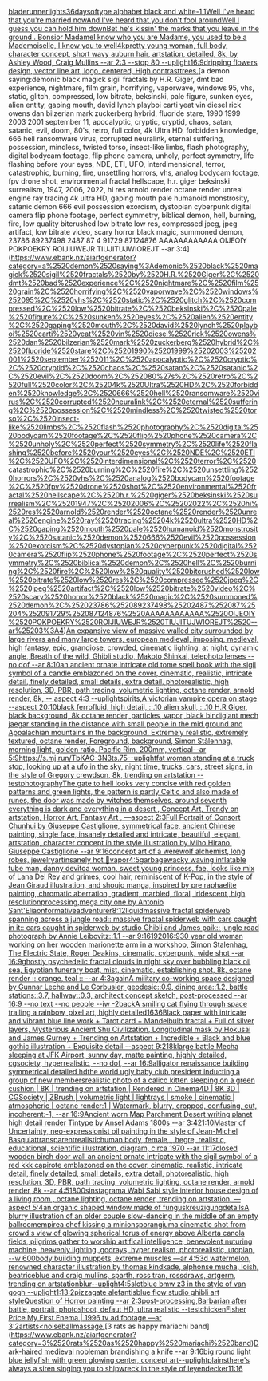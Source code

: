 [bladerunner](https://www.ebank.nz/aiartgenerator?category=bladerunner)[lights](https://www.ebank.nz/aiartgenerator?category=lights)[36daysoftype alphabet black and white](https://www.ebank.nz/aiartgenerator?category=36daysoftype%2520alphabet%2520black%2520and%2520white)[-1.1](https://www.ebank.nz/aiartgenerator?category=-1.1)[Well I've heard that you're married nowAnd I've heard that you don't fool aroundWell I guess you can hold him downBet he's kissin' the marks that you leave in the ground . Bonsior MadameI know who you are Madame, you used to be a Mademoiselle, I know you to well](https://www.ebank.nz/aiartgenerator?category=Well%2520I%27ve%2520heard%2520that%2520you%27re%2520married%2520nowAnd%2520I%27ve%2520heard%2520that%2520you%2520don%27t%2520fool%2520aroundWell%2520I%2520guess%2520you%2520can%2520hold%2520him%2520downBet%2520he%27s%2520kissin%27%2520the%2520marks%2520that%2520you%2520leave%2520in%2520the%2520ground%C2%A0.%2520Bonsior%2520MadameI%2520know%2520who%2520you%2520are%2520Madame%2C%2520you%2520used%2520to%2520be%2520a%2520Mademoiselle%2C%2520I%2520know%2520you%2520to%2520well)[4k](https://www.ebank.nz/aiartgenerator?category=4k)[pretty young woman, full body, character concept, short wavy auburn hair, artstation, detailed, 8k, by Ashley Wood, Craig Mullins --ar 2:3 --stop 80 --uplight](https://www.ebank.nz/aiartgenerator?category=pretty%2520young%2520woman%2C%2520full%2520body%2C%2520character%2520concept%2C%2520short%2520wavy%2520auburn%2520hair%2C%2520artstation%2C%2520detailed%2C%25208k%2C%2520by%2520Ashley%2520Wood%2C%2520Craig%2520Mullins%2520--ar%25202%3A3%2520--stop%252080%2520--uplight)[16:9](https://www.ebank.nz/aiartgenerator?category=16%3A9)[dripping flowers design, vector line art, logo, centered, High contrast](https://www.ebank.nz/aiartgenerator?category=dripping%2520flowers%2520design%2C%2520vector%2520line%2520art%2C%2520logo%2C%2520centered%2C%2520High%2520contrast)[trees.](https://www.ebank.nz/aiartgenerator?category=trees.)[a demon saying:demonic black magick sigil fractals by H.R. Giger, dmt bad experience, nightmare, film grain, horrifying, vaporwave, windows 95, vhs, static, glitch, compressed, low bitrate, beksinski, pale figure, sunken eyes, alien entity, gaping mouth, david lynch playboi carti yeat vin diesel rick owens dan bilzerian mark zuckerberg hybrid, fluoride stare, 1990 1999 2003 2001 september 11, apocalyptic, cryptic, cryptid, chaos, satan, satanic, evil, doom, 80's, retro, full color, 4k Ultra HD, forbidden knowledge, 666 hell ransomware virus, corrupted neuralink, eternal suffering, possession, mindless, twisted torso, insect-like limbs, flash photography, digital bodycam footage, flip phone camera, unholy, perfect symmetry, life flashing before your eyes, NDE, ETI, UFO, interdimensional, terror, catastrophic, burning, fire, unsettling horrors, vhs, analog bodycam footage, fpv drone shot, environmental fractal hellscape, h.r. giger beksinski surrealism, 1947, 2006, 2022, hi res arnold render octane render unreal engine ray tracing 4k ultra HD, gaping mouth pale humanoid monstrosity, satanic demon 666 evil possession exorcism, dystopian cyberpunk digital camera flip phone footage, perfect symmetry, biblical demon, hell, burning, fire, low quality bitcrushed low bitrate low res, compressed jpeg, jpeg artifact, low bitrate video, scary horror black magic, summoned demon, 23786 89237498 2487 87 4 91729 87124876 AAAAAAAAAAAA OIJEOIY POKPOEKRY ROIJIUWEJR TIUJITUJWIOREJT --ar 3:4](https://www.ebank.nz/aiartgenerator?category=a%2520demon%2520saying%3Ademonic%2520black%2520magick%2520sigil%2520fractals%2520by%2520H.R.%2520Giger%2C%2520dmt%2520bad%2520experience%2C%2520nightmare%2C%2520film%2520grain%2C%2520horrifying%2C%2520vaporwave%2C%2520windows%252095%2C%2520vhs%2C%2520static%2C%2520glitch%2C%2520compressed%2C%2520low%2520bitrate%2C%2520beksinski%2C%2520pale%2520figure%2C%2520sunken%2520eyes%2C%2520alien%2520entity%2C%2520gaping%2520mouth%2C%2520david%2520lynch%2520playboi%2520carti%2520yeat%2520vin%2520diesel%2520rick%2520owens%2520dan%2520bilzerian%2520mark%2520zuckerberg%2520hybrid%2C%2520fluoride%2520stare%2C%25201990%25201999%25202003%25202001%2520september%252011%2C%2520apocalyptic%2C%2520cryptic%2C%2520cryptid%2C%2520chaos%2C%2520satan%2C%2520satanic%2C%2520evil%2C%2520doom%2C%252080%27s%2C%2520retro%2C%2520full%2520color%2C%25204k%2520Ultra%2520HD%2C%2520forbidden%2520knowledge%2C%2520666%2520hell%2520ransomware%2520virus%2C%2520corrupted%2520neuralink%2C%2520eternal%2520suffering%2C%2520possession%2C%2520mindless%2C%2520twisted%2520torso%2C%2520insect-like%2520limbs%2C%2520flash%2520photography%2C%2520digital%2520bodycam%2520footage%2C%2520flip%2520phone%2520camera%2C%2520unholy%2C%2520perfect%2520symmetry%2C%2520life%2520flashing%2520before%2520your%2520eyes%2C%2520NDE%2C%2520ETI%2C%2520UFO%2C%2520interdimensional%2C%2520terror%2C%2520catastrophic%2C%2520burning%2C%2520fire%2C%2520unsettling%2520horrors%2C%2520vhs%2C%2520analog%2520bodycam%2520footage%2C%2520fpv%2520drone%2520shot%2C%2520environmental%2520fractal%2520hellscape%2C%2520h.r.%2520giger%2520beksinski%2520surrealism%2C%25201947%2C%25202006%2C%25202022%2C%2520hi%2520res%2520arnold%2520render%2520octane%2520render%2520unreal%2520engine%2520ray%2520tracing%25204k%2520ultra%2520HD%2C%2520gaping%2520mouth%2520pale%2520humanoid%2520monstrosity%2C%2520satanic%2520demon%2520666%2520evil%2520possession%2520exorcism%2C%2520dystopian%2520cyberpunk%2520digital%2520camera%2520flip%2520phone%2520footage%2C%2520perfect%2520symmetry%2C%2520biblical%2520demon%2C%2520hell%2C%2520burning%2C%2520fire%2C%2520low%2520quality%2520bitcrushed%2520low%2520bitrate%2520low%2520res%2C%2520compressed%2520jpeg%2C%2520jpeg%2520artifact%2C%2520low%2520bitrate%2520video%2C%2520scary%2520horror%2520black%2520magic%2C%2520summoned%2520demon%2C%252023786%252089237498%25202487%252087%25204%252091729%252087124876%2520AAAAAAAAAAAA%2520OIJEOIY%2520POKPOEKRY%2520ROIJIUWEJR%2520TIUJITUJWIOREJT%2520--ar%25203%3A4)[An expansive view of massive walled city surrounded by large rivers and many large towers, european medieval, imposing, medieval, high fantasy, epic, grandiose, crowded, cinematic lighting, at night, dynamic angle, Breath of the wild, Ghibli studio, Makoto Shinkai, telephoto lenses --no dof --ar 8:10](https://www.ebank.nz/aiartgenerator?category=An%2520expansive%2520view%2520of%2520massive%2520walled%2520city%2520surrounded%2520by%2520large%2520rivers%2520and%2520many%2520large%2520towers%2C%2520european%2520medieval%2C%2520imposing%2C%2520medieval%2C%2520high%2520fantasy%2C%2520epic%2C%2520grandiose%2C%2520crowded%2C%2520cinematic%2520lighting%2C%2520at%2520night%2C%2520dynamic%2520angle%2C%2520Breath%2520of%2520the%2520wild%2C%2520Ghibli%2520studio%2C%2520Makoto%2520Shinkai%2C%2520telephoto%2520lenses%2520--no%2520dof%2520--ar%25208%3A10)[an ancient ornate intricate old tome spell book with the sigil symbol of a candle emblazoned on the cover, cinematic, realistic, intricate detail, finely detailed, small details, extra detail, photorealistic, high resolution, 3D, PBR, path tracing, volumetric lighting, octane render, arnold render, 8k, -- aspect 4:3 --uplight](https://www.ebank.nz/aiartgenerator?category=an%2520ancient%2520ornate%2520intricate%2520old%2520tome%2520spell%2520book%2520with%2520the%2520sigil%2520symbol%2520of%2520a%2520candle%2520emblazoned%2520on%2520the%2520cover%2C%2520cinematic%2C%2520realistic%2C%2520intricate%2520detail%2C%2520finely%2520detailed%2C%2520small%2520details%2C%2520extra%2520detail%2C%2520photorealistic%2C%2520high%2520resolution%2C%25203D%2C%2520PBR%2C%2520path%2520tracing%2C%2520volumetric%2520lighting%2C%2520octane%2520render%2C%2520arnold%2520render%2C%25208k%2C%2520--%2520aspect%25204%3A3%2520--uplight)[spirits,](https://www.ebank.nz/aiartgenerator?category=spirits%2C)[A victorian vampire opera on stage --aspect 20:10](https://www.ebank.nz/aiartgenerator?category=A%2520victorian%2520vampire%2520opera%2520on%2520stage%2520--aspect%252020%3A10)[black ferrofluid, high detail, ::.10 alien skull, ::.10 H.R Giger, black background, 8k octane render, particles, vapor, black bindi](https://www.ebank.nz/aiartgenerator?category=black%2520ferrofluid%2C%2520high%2520detail%2C%2520%3A%3A.10%2520alien%2520skull%2C%2520%3A%3A.10%2520H.R%2520Giger%2C%2520black%2520background%2C%25208k%2520octane%2520render%2C%2520particles%2C%2520vapor%2C%2520black%2520bindi)[giant mech jaegar standing in the distance with small people in the mid ground and Appalachian mountains in the background. Extremely realistic, extremely textured, octane render, Foreground, background, Simon Stålenhag, morning light, golden ratio, Pacific Rim, 200mm, vertical--ar 5:9](https://www.ebank.nz/aiartgenerator?category=giant%2520mech%2520jaegar%2520standing%2520in%2520the%2520distance%2520with%2520small%2520people%2520in%2520the%2520mid%2520ground%2520and%2520Appalachian%2520mountains%2520in%2520the%2520background.%2520Extremely%2520realistic%2C%2520extremely%2520textured%2C%2520octane%2520render%2C%2520Foreground%2C%2520background%2C%2520Simon%2520St%C3%A5lenhag%2C%2520morning%2520light%2C%2520golden%2520ratio%2C%2520Pacific%2520Rim%2C%2520200mm%2C%2520vertical--ar%25205%3A9)[<https://s.mj.run/TbKAC-3N3ts>](https://www.ebank.nz/aiartgenerator?category=%3Chttps%3A//s.mj.run/TbKAC-3N3ts%3E)[.75](https://www.ebank.nz/aiartgenerator?category=.75)[--uplight](https://www.ebank.nz/aiartgenerator?category=--uplight)[fat woman standing at a truck stop, looking up at a ufo in the sky, night time, trucks, cars, street signs, in the style of Gregory crewdson, 8k, trending on artstation --test](https://www.ebank.nz/aiartgenerator?category=fat%2520woman%2520standing%2520at%2520a%2520truck%2520stop%2C%2520looking%2520up%2520at%2520a%2520ufo%2520in%2520the%2520sky%2C%2520night%2520time%2C%2520trucks%2C%2520cars%2C%2520street%2520signs%2C%2520in%2520the%2520style%2520of%2520Gregory%2520crewdson%2C%25208k%2C%2520trending%2520on%2520artstation%2520--test)[photography](https://www.ebank.nz/aiartgenerator?category=photography)[The gate to hell looks very concise with red golden patterns and green lights, the pattern is partly Celtic and also made of runes, the door was made by witches themselves, around seventh everything is dark and everything in a desert , Concept Art, Trendy on artstation, Horror Art, Fantasy Art , —aspect 2:3](https://www.ebank.nz/aiartgenerator?category=The%2520gate%2520to%2520hell%2520looks%2520very%2520concise%2520with%2520red%2520golden%2520patterns%2520and%2520green%2520lights%2C%2520the%2520pattern%2520is%2520partly%2520Celtic%2520and%2520also%2520made%2520of%2520runes%2C%2520the%2520door%2520was%2520made%2520by%2520witches%2520themselves%2C%2520around%2520seventh%2520everything%2520is%2520dark%2520and%2520everything%2520in%2520a%2520desert%2520%2C%2520Concept%2520Art%2C%2520Trendy%2520on%2520artstation%2C%2520Horror%2520Art%2C%2520Fantasy%2520Art%2520%2C%2520%E2%80%94aspect%25202%3A3)[Full Portrait of Consort Chunhui by Giuseppe Castiglione, symmetrical face, ancient Chinese painting, single face, insanely detailed and intricate, beautiful, elegant, artstation, character concept in the style illustration by Miho Hirano, Giuseppe Castiglione --ar 9:16](https://www.ebank.nz/aiartgenerator?category=Full%2520Portrait%2520of%2520Consort%2520Chunhui%2520by%2520Giuseppe%2520Castiglione%2C%2520symmetrical%2520face%2C%2520ancient%2520Chinese%2520painting%2C%2520single%2520face%2C%2520insanely%2520detailed%2520and%2520intricate%2C%2520beautiful%2C%2520elegant%2C%2520artstation%2C%2520character%2520concept%2520in%2520the%2520style%2520illustration%2520by%2520Miho%2520Hirano%2C%2520Giuseppe%2520Castiglione%2520--ar%25209%3A16)[concept art of a werewolf alchemist, long robes, jewelry](https://www.ebank.nz/aiartgenerator?category=concept%2520art%2520of%2520a%2520werewolf%2520alchemist%2C%2520long%2520robes%2C%2520jewelry)[art](https://www.ebank.nz/aiartgenerator?category=art)[insanely hot 🍞](https://www.ebank.nz/aiartgenerator?category=insanely%2520hot%2520%F0%9F%8D%9E)[vapor](https://www.ebank.nz/aiartgenerator?category=vapor)[4:5](https://www.ebank.nz/aiartgenerator?category=4%3A5)[garbage](https://www.ebank.nz/aiartgenerator?category=garbage)[wacky waving inflatable tube man, danny devito](https://www.ebank.nz/aiartgenerator?category=wacky%2520waving%2520inflatable%2520tube%2520man%2C%2520danny%2520devito)[a woman, sweet young princess, fae, looks like mix of Lana Del Rey and grimes, cool hair, reminiscent of K-Pop, in the style of Jean Giraud illustration, and shoujo manga, inspired by pre raphaelite painting, chromatic aberration, gradient, marbled, floral, iridescent, high resolution](https://www.ebank.nz/aiartgenerator?category=a%2520woman%2C%2520sweet%2520young%2520princess%2C%2520fae%2C%2520looks%2520like%2520mix%2520of%2520Lana%2520Del%2520Rey%2520and%2520grimes%2C%2520cool%2520hair%2C%2520reminiscent%2520of%2520K-Pop%2C%2520in%2520the%2520style%2520of%2520Jean%2520Giraud%2520illustration%2C%2520and%2520shoujo%2520manga%2C%2520inspired%2520by%2520pre%2520raphaelite%2520painting%2C%2520chromatic%2520aberration%2C%2520gradient%2C%2520marbled%2C%2520floral%2C%2520iridescent%2C%2520high%2520resolution)[processing,](https://www.ebank.nz/aiartgenerator?category=processing%2C)[mega city one by Antonio Sant'Elia](https://www.ebank.nz/aiartgenerator?category=mega%2520city%2520one%2520by%2520Antonio%2520Sant%27Elia)[onformative](https://www.ebank.nz/aiartgenerator?category=onformative)[adventurer](https://www.ebank.nz/aiartgenerator?category=adventurer)[8:12](https://www.ebank.nz/aiartgenerator?category=8%3A12)[liquid](https://www.ebank.nz/aiartgenerator?category=liquid)[massive fractal spiderweb spanning across a jungle road:: massive fractal spiderweb with cars caught in it:: cars caught in spiderweb by studio Ghibli and James paik:: jungle road photograph by Annie Leibovitz::1.1 --ar 9:16](https://www.ebank.nz/aiartgenerator?category=massive%2520fractal%2520spiderweb%2520spanning%2520across%2520a%2520jungle%2520road%3A%3A%2520massive%2520fractal%2520spiderweb%2520with%2520cars%2520caught%2520in%2520it%3A%3A%2520cars%2520caught%2520in%2520spiderweb%2520by%2520studio%2520Ghibli%2520and%2520James%2520paik%3A%3A%2520jungle%2520road%2520photograph%2520by%2520Annie%2520Leibovitz%3A%3A1.1%2520--ar%25209%3A16)[1920](https://www.ebank.nz/aiartgenerator?category=1920)[16:9](https://www.ebank.nz/aiartgenerator?category=16%3A9)[30 year old woman working on her wooden marionette arm in a workshop, Simon Stalenhag, The Electric State, Roger Deakins, cinematic, cyberpunk, wide shot --ar 16:9](https://www.ebank.nz/aiartgenerator?category=30%2520year%2520old%2520woman%2520working%2520on%2520her%2520wooden%2520marionette%2520arm%2520in%2520a%2520workshop%2C%2520Simon%2520Stalenhag%2C%2520The%2520Electric%2520State%2C%2520Roger%2520Deakins%2C%2520cinematic%2C%2520cyberpunk%2C%2520wide%2520shot%2520--ar%252016%3A9)[ghostly psychedelic fractal clouds in night sky over bubbling black oil sea, Egyptian funerary boat, mist, cinematic, establishing shot, 8k, octane render :: orange, teal :: --ar 4:3](https://www.ebank.nz/aiartgenerator?category=ghostly%2520psychedelic%2520fractal%2520clouds%2520in%2520night%2520sky%2520over%2520bubbling%2520black%2520oil%2520sea%2C%2520Egyptian%2520funerary%2520boat%2C%2520mist%2C%2520cinematic%2C%2520establishing%2520shot%2C%25208k%2C%2520octane%2520render%2520%3A%3A%2520orange%2C%2520teal%2520%3A%3A%2520--ar%25204%3A3)[again](https://www.ebank.nz/aiartgenerator?category=again)[A military co-working space designed by Gunnar Leche and Le Corbusier, geodesic::0.9, dining area::1.2, battle stations::3.7,  hallway::0.3, architect concept sketch, post-processed --ar 16:9 --no text --no people --iw -2](https://www.ebank.nz/aiartgenerator?category=A%2520military%2520co-working%2520space%2520designed%2520by%2520Gunnar%2520Leche%2520and%2520Le%2520Corbusier%2C%2520geodesic%3A%3A0.9%2C%2520dining%2520area%3A%3A1.2%2C%2520battle%2520stations%3A%3A3.7%2C%2520%2520hallway%3A%3A0.3%2C%2520architect%2520concept%2520sketch%2C%2520post-processed%2520--ar%252016%3A9%2520--no%2520text%2520--no%2520people%2520--iw%2520-2)[back](https://www.ebank.nz/aiartgenerator?category=back)[A smiling cat flying through space trailing a rainbow, pixel art, highly detailed](https://www.ebank.nz/aiartgenerator?category=A%2520smiling%2520cat%2520flying%2520through%2520space%2520trailing%2520a%2520rainbow%2C%2520pixel%2520art%2C%2520highly%2520detailed)[1636](https://www.ebank.nz/aiartgenerator?category=1636)[Black paper with intricate and vibrant blue line work + Tarot card + Mandelbulb fractal + Full of silver layers, Mysterious Ancient Shu Civilization, Longitudinal  mask by Hokusai and James Gurney + Trending on Artstation + Incredible + Black and blue gothic illustration + Exquisite detail --aspect 9:21](https://www.ebank.nz/aiartgenerator?category=Black%2520paper%2520with%2520intricate%2520and%2520vibrant%2520blue%2520line%2520work%2520%2B%2520Tarot%2520card%2520%2B%2520Mandelbulb%2520fractal%2520%2B%2520Full%2520of%2520silver%2520layers%2C%2520Mysterious%2520Ancient%2520Shu%2520Civilization%2C%2520Longitudinal%2520%2520mask%2520by%2520Hokusai%2520and%2520James%2520Gurney%2520%2B%2520Trending%2520on%2520Artstation%2520%2B%2520Incredible%2520%2B%2520Black%2520and%2520blue%2520gothic%2520illustration%2520%2B%2520Exquisite%2520detail%2520--aspect%25209%3A21)[8k](https://www.ebank.nz/aiartgenerator?category=8k)[large battle Mecha sleeping at JFK Airport, sunny day, matte painting, highly detailed, cgsociety, hyperrealistic, --no dof, --ar 16:9](https://www.ebank.nz/aiartgenerator?category=large%2520battle%2520Mecha%2520sleeping%2520at%2520JFK%2520Airport%2C%2520sunny%2520day%2C%2520matte%2520painting%2C%2520highly%2520detailed%2C%2520cgsociety%2C%2520hyperrealistic%2C%2520--no%2520dof%2C%2520--ar%252016%3A9)[alligator renaissance building symmetrical detailed hd](https://www.ebank.nz/aiartgenerator?category=alligator%2520renaissance%2520building%2520symmetrical%2520detailed%2520hd)[the world ugly baby club president inducting a group of new members](https://www.ebank.nz/aiartgenerator?category=the%2520world%2520ugly%2520baby%2520club%2520president%2520inducting%2520a%2520group%2520of%2520new%2520members)[realistic photo of a calico kitten sleeping on a green cushion | 8K | trending on artstation | Rendered in Cinema4D | 8K 3D | CGSociety | ZBrush | volumetric light | lightrays | smoke | cinematic | atmospheric | octane render:1 | Watermark, blurry, cropped, confusing, cut, incoherent:-1, --ar 16:9](https://www.ebank.nz/aiartgenerator?category=realistic%2520photo%2520of%2520a%2520calico%2520kitten%2520sleeping%2520on%2520a%2520green%2520cushion%2520%7C%25208K%2520%7C%2520trending%2520on%2520artstation%2520%7C%2520Rendered%2520in%2520Cinema4D%2520%7C%25208K%25203D%2520%7C%2520CGSociety%2520%7C%2520ZBrush%2520%7C%2520volumetric%2520light%2520%7C%2520lightrays%2520%7C%2520smoke%2520%7C%2520cinematic%2520%7C%2520atmospheric%2520%7C%2520octane%2520render%3A1%2520%7C%2520Watermark%2C%2520blurry%2C%2520cropped%2C%2520confusing%2C%2520cut%2C%2520incoherent%3A-1%2C%2520--ar%252016%3A9)[Ancient worn Map Parchment Desert writing planet high detail render Tintype by Ansel Adams 1800s --ar 3:4](https://www.ebank.nz/aiartgenerator?category=Ancient%2520worn%2520Map%2520Parchment%2520Desert%2520writing%2520planet%2520high%2520detail%2520render%2520Tintype%2520by%2520Ansel%2520Adams%25201800s%2520--ar%25203%3A4)[21:10](https://www.ebank.nz/aiartgenerator?category=21%3A10)[Master of Uncertainty, neo-expressionist oil painting in the style of Jean-Michel Basquiat](https://www.ebank.nz/aiartgenerator?category=Master%2520of%2520Uncertainty%2C%2520neo-expressionist%2520oil%2520painting%2520in%2520the%2520style%2520of%2520Jean-Michel%2520Basquiat)[transparent](https://www.ebank.nz/aiartgenerator?category=transparent)[realistic](https://www.ebank.nz/aiartgenerator?category=realistic)[human body, female, , hegre, realistic, educational, scientific illustration, diagram, circa 1970 --ar 11:17](https://www.ebank.nz/aiartgenerator?category=human%2520body%2C%2520female%2C%2520%2C%2520hegre%2C%2520realistic%2C%2520educational%2C%2520scientific%2520illustration%2C%2520diagram%2C%2520circa%25201970%2520--ar%252011%3A17)[closed wooden birch door wall an ancient ornate intricate  with the sigil symbol of a red kkk capirote emblazoned on the cover, cinematic, realistic, intricate detail, finely detailed, small details, extra detail, photorealistic, high resolution, 3D, PBR, path tracing, volumetric lighting, octane render, arnold render, 8k --ar 4:5](https://www.ebank.nz/aiartgenerator?category=closed%2520wooden%2520birch%2520door%2520wall%2520an%2520ancient%2520ornate%2520intricate%2520%2520with%2520the%2520sigil%2520symbol%2520of%2520a%2520red%2520kkk%2520capirote%2520emblazoned%2520on%2520the%2520cover%2C%2520cinematic%2C%2520realistic%2C%2520intricate%2520detail%2C%2520finely%2520detailed%2C%2520small%2520details%2C%2520extra%2520detail%2C%2520photorealistic%2C%2520high%2520resolution%2C%25203D%2C%2520PBR%2C%2520path%2520tracing%2C%2520volumetric%2520lighting%2C%2520octane%2520render%2C%2520arnold%2520render%2C%25208k%2520--ar%25204%3A5)[1800s](https://www.ebank.nz/aiartgenerator?category=1800s)[instagram](https://www.ebank.nz/aiartgenerator?category=instagram)[a Wabi Sabi style interior house design of a living room , octane lighting, octane render, trending on artstation, —aspect 5:4](https://www.ebank.nz/aiartgenerator?category=a%2520Wabi%2520Sabi%2520style%2520interior%2520house%2520design%2520of%2520a%2520living%2520room%2520%2C%2520octane%2520lighting%2C%2520octane%2520render%2C%2520trending%2520on%2520artstation%2C%2520%E2%80%94aspect%25205%3A4)[an organic shaped window made of fungus](https://www.ebank.nz/aiartgenerator?category=an%2520organic%2520shaped%2520window%2520made%2520of%2520fungus)[kreuzigung](https://www.ebank.nz/aiartgenerator?category=kreuzigung)[details](https://www.ebank.nz/aiartgenerator?category=details)[A blurry illustration of an older couple slow-dancing in the middle of an empty ballroom](https://www.ebank.nz/aiartgenerator?category=A%2520blurry%2520illustration%2520of%2520an%2520older%2520couple%2520slow-dancing%2520in%2520the%2520middle%2520of%2520an%2520empty%2520ballroom)[empire](https://www.ebank.nz/aiartgenerator?category=empire)[a chef kissing a minion](https://www.ebank.nz/aiartgenerator?category=a%2520chef%2520kissing%2520a%2520minion)[sporangium](https://www.ebank.nz/aiartgenerator?category=sporangium)[a cinematic shot from crowd's view of glowing spherical torus of energy above Alberta canola fields, pilgrims gather to worship artifical intelligence, benevolent nuturing machine, heavenly lighting, godrays, hyper realism, photorealistic, utopian, --w 600](https://www.ebank.nz/aiartgenerator?category=a%2520cinematic%2520shot%2520from%2520crowd%27s%2520view%2520of%2520glowing%2520spherical%2520torus%2520of%2520energy%2520above%2520Alberta%2520canola%2520fields%2C%2520pilgrims%2520gather%2520to%2520worship%2520artifical%2520intelligence%2C%2520benevolent%2520nuturing%2520machine%2C%2520heavenly%2520lighting%2C%2520godrays%2C%2520hyper%2520realism%2C%2520photorealistic%2C%2520utopian%2C%2520--w%2520600)[body building muppets, extreme muscles —ar 4:5](https://www.ebank.nz/aiartgenerator?category=body%2520building%2520muppets%2C%2520extreme%2520muscles%2520%E2%80%94ar%25204%3A5)[3d watermelon, renowned character illustration by thomas kindkade, alphonse mucha, loish, beatriceblue and craig mullins, sparth, ross tran, rossdraws, artgerm, trending on artstation](https://www.ebank.nz/aiartgenerator?category=3d%2520watermelon%2C%2520renowned%2520character%2520illustration%2520by%2520thomas%2520kindkade%2C%2520alphonse%2520mucha%2C%2520loish%2C%2520beatriceblue%2520and%2520craig%2520mullins%2C%2520sparth%2C%2520ross%2520tran%2C%2520rossdraws%2C%2520artgerm%2C%2520trending%2520on%2520artstation)[blur](https://www.ebank.nz/aiartgenerator?category=blur)[--uplight](https://www.ebank.nz/aiartgenerator?category=--uplight)[4:5](https://www.ebank.nz/aiartgenerator?category=4%3A5)[slot](https://www.ebank.nz/aiartgenerator?category=slot)[blue bmw z3 in the style of van gogh --uplight](https://www.ebank.nz/aiartgenerator?category=blue%2520bmw%2520z3%2520in%2520the%2520style%2520of%2520van%2520gogh%2520--uplight)[1:1](https://www.ebank.nz/aiartgenerator?category=1%3A1)[3:2](https://www.ebank.nz/aiartgenerator?category=3%3A2)[pizzagate alefantis](https://www.ebank.nz/aiartgenerator?category=pizzagate%2520alefantis)[blue flow studio ghibli art style](https://www.ebank.nz/aiartgenerator?category=blue%2520flow%2520studio%2520ghibli%2520art%2520style)[Question of Horror painting --ar 2:3](https://www.ebank.nz/aiartgenerator?category=Question%2520of%2520Horror%2520painting%2520--ar%25202%3A3)[post-processing,](https://www.ebank.nz/aiartgenerator?category=post-processing%2C)[Barbarian after battle, portrait, photoshoot, defaut HD, ultra realistic --test](https://www.ebank.nz/aiartgenerator?category=Barbarian%2520after%2520battle%2C%2520portrait%2C%2520photoshoot%2C%2520defaut%2520HD%2C%2520ultra%2520realistic%2520--test)[chicken](https://www.ebank.nz/aiartgenerator?category=chicken)[Fisher Price My First Enema | 1996 tv ad footage —ar 3:2](https://www.ebank.nz/aiartgenerator?category=Fisher%2520Price%2520My%2520First%2520Enema%2520%7C%25201996%2520tv%2520ad%2520footage%2520%E2%80%94ar%25203%3A2)[](https://www.ebank.nz/aiartgenerator?category=)[artists](https://www.ebank.nz/aiartgenerator?category=artists)[<noise](https://www.ebank.nz/aiartgenerator?category=%3Cnoise)[ball](https://www.ebank.nz/aiartgenerator?category=ball)[massage.](https://www.ebank.nz/aiartgenerator?category=massage.)[3 rats as happy mariachi band](https://www.ebank.nz/aiartgenerator?category=3%2520rats%2520as%2520happy%2520mariachi%2520band)[Dark-haired medieval nobleman brandishing a knife --ar 9:16](https://www.ebank.nz/aiartgenerator?category=Dark-haired%2520medieval%2520nobleman%2520brandishing%2520a%2520knife%2520--ar%25209%3A16)[big round light blue jellyfish with green glowing center, concept art](https://www.ebank.nz/aiartgenerator?category=big%2520round%2520light%2520blue%2520jellyfish%2520with%2520green%2520glowing%2520center%2C%2520concept%2520art)[--uplight](https://www.ebank.nz/aiartgenerator?category=--uplight)[plains](https://www.ebank.nz/aiartgenerator?category=plains)[there's always a siren singing you to shipwreck in the style of leyendecker](https://www.ebank.nz/aiartgenerator?category=there%27s%2520always%2520a%2520siren%2520singing%2520you%2520to%2520shipwreck%2520in%2520the%2520style%2520of%2520leyendecker)[11:16](https://www.ebank.nz/aiartgenerator?category=11%3A16)